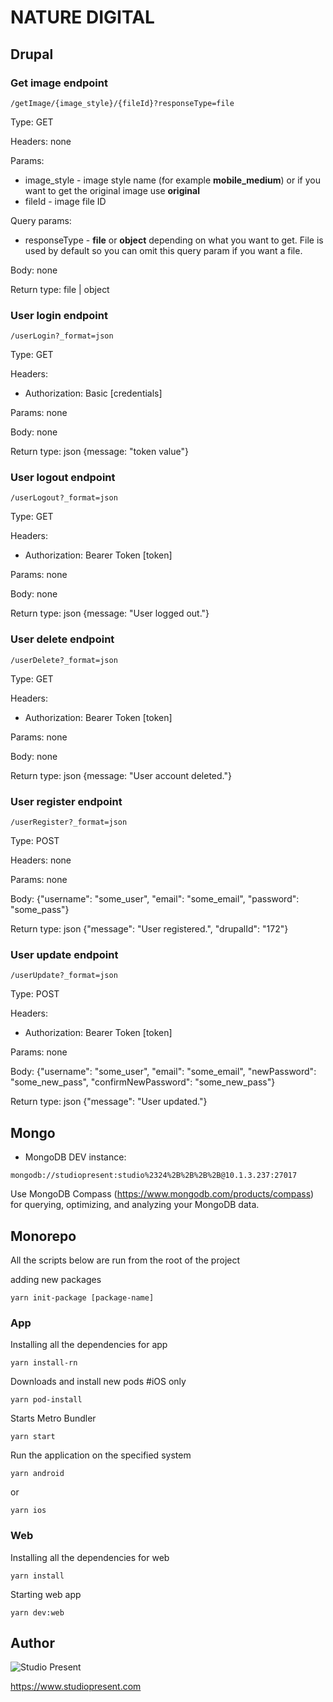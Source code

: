 # NATURE DIGITAL

## Drupal

### Get image endpoint

```
/getImage/{image_style}/{fileId}?responseType=file
```

Type: GET

Headers: none

Params:

- image_style - image style name (for example **mobile_medium**) or if you want
to get the original image use **original**
- fileId - image file ID

Query params:
- responseType - **file** or **object** depending on what you want to get. File
is used by default so you can omit this query param if you want a file.

Body: none

Return type: file | object

### User login endpoint

```
/userLogin?_format=json
```

Type: GET

Headers:

- Authorization: Basic [credentials]

Params: none

Body: none

Return type: json {message: "token value"}

### User logout endpoint

```
/userLogout?_format=json
```

Type: GET

Headers:

- Authorization: Bearer Token [token]

Params: none

Body: none

Return type: json {message: "User logged out."}

### User delete endpoint

```
/userDelete?_format=json
```

Type: GET

Headers:

- Authorization: Bearer Token [token]

Params: none

Body: none

Return type: json {message: "User account deleted."}

### User register endpoint

```
/userRegister?_format=json
```

Type: POST

Headers: none

Params: none

Body: {"username": "some_user", "email": "some_email", "password": "some_pass"}

Return type: json {"message": "User registered.", "drupalId": "172"}

### User update endpoint

```
/userUpdate?_format=json
```

Type: POST

Headers:

- Authorization: Bearer Token [token]

Params: none

Body: {"username": "some_user", "email": "some_email", "newPassword": "some_new_pass", "confirmNewPassword": "some_new_pass"}

Return type: json {"message": "User updated."}

## Mongo

- MongoDB DEV instance:

```
mongodb://studiopresent:studio%2324%2B%2B%2B%2B@10.1.3.237:27017
```

Use MongoDB Compass (https://www.mongodb.com/products/compass) for querying,
optimizing, and analyzing your MongoDB data.

## Monorepo

All the scripts below are run from the root of the project

adding new packages

```
yarn init-package [package-name]
```

### App

Installing all the dependencies for app

```
yarn install-rn
```

Downloads and install new pods #iOS only

```
yarn pod-install
```

Starts Metro Bundler

```
yarn start
```

Run the application on the specified system

```
yarn android
```

or

```
yarn ios
```

### Web

Installing all the dependencies for web

```
yarn install
```

Starting web app

```
yarn dev:web
```

## Author

![Studio Present](https://www.drupal.org/files/styles/grid-3/public/sp-emal-potpis.png)

https://www.studiopresent.com
